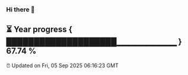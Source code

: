 ### Hi there 👋
⏳ Year progress { ████████████████████▁▁▁▁▁▁▁▁▁▁ } 67.74 %
---
⏰ Updated on Fri, 05 Sep 2025 06:16:23 GMT


